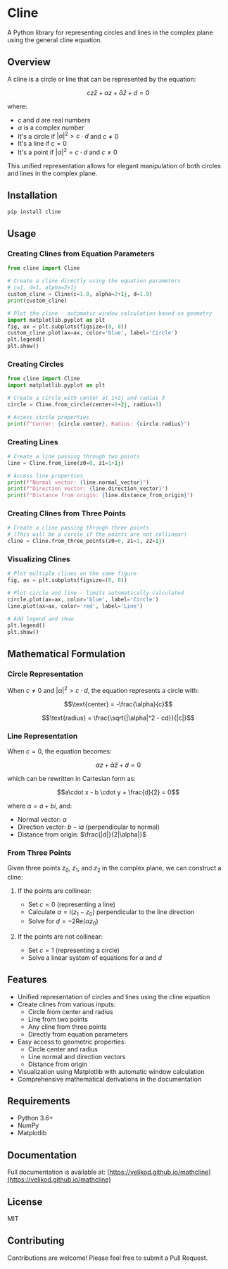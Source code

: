 # Cline

A Python library for representing circles and lines in the complex plane using the general cline equation.

## Overview

A cline is a circle or line that can be represented by the equation:

```math
cz\bar{z} + \alpha z + \bar{\alpha}\bar{z} + d = 0
```

where:
- $c$ and $d$ are real numbers
- $\alpha$ is a complex number
- It's a circle if $|\alpha|^2 > c \cdot d$ and $c \neq 0$
- It's a line if $c = 0$
- It's a point if $|\alpha|^2 = c \cdot d$ and $c \neq 0$

This unified representation allows for elegant manipulation of both circles and lines in the complex plane.

## Installation

```bash
pip install cline
```

## Usage

### Creating Clines from Equation Parameters

```python
from cline import Cline

# Create a cline directly using the equation parameters
# c=1, d=1, alpha=2+1j
custom_cline = Cline(c=1.0, alpha=2+1j, d=1.0)
print(custom_cline)

# Plot the cline - automatic window calculation based on geometry
import matplotlib.pyplot as plt
fig, ax = plt.subplots(figsize=(8, 8))
custom_cline.plot(ax=ax, color='blue', label='Circle')
plt.legend()
plt.show()
```

### Creating Circles

```python
from cline import Cline
import matplotlib.pyplot as plt

# Create a circle with center at 1+2j and radius 3
circle = Cline.from_circle(center=1+2j, radius=3)

# Access circle properties
print(f"Center: {circle.center}, Radius: {circle.radius}")
```

### Creating Lines

```python
# Create a line passing through two points
line = Cline.from_line(z0=0, z1=1+1j)

# Access line properties
print(f"Normal vector: {line.normal_vector}")
print(f"Direction vector: {line.direction_vector}")
print(f"Distance from origin: {line.distance_from_origin}")
```

### Creating Clines from Three Points

```python
# Create a cline passing through three points
# (This will be a circle if the points are not collinear)
cline = Cline.from_three_points(z0=0, z1=1, z2=1j)
```

### Visualizing Clines

```python
# Plot multiple clines on the same figure
fig, ax = plt.subplots(figsize=(8, 8))

# Plot circle and line - limits automatically calculated
circle.plot(ax=ax, color='blue', label='Circle')
line.plot(ax=ax, color='red', label='Line')

# Add legend and show
plt.legend()
plt.show()
```

## Mathematical Formulation

### Circle Representation

When $c \neq 0$ and $|\alpha|^2 > c \cdot d$, the equation represents a circle with:

```math
\text{center} = -\frac{\alpha}{c}
```

```math
\text{radius} = \frac{\sqrt{|\alpha|^2 - cd}}{|c|}
```

### Line Representation

When $c = 0$, the equation becomes:

```math
\alpha z + \bar{\alpha}\bar{z} + d = 0
```

which can be rewritten in Cartesian form as:

```math
a\cdot x - b \cdot y + \frac{d}{2} = 0
```

where $\alpha = a + bi$, and:
- Normal vector: $\alpha$
- Direction vector: $b - ia$ (perpendicular to normal)
- Distance from origin: $\frac{|d|}{2|\alpha|}$

### From Three Points

Given three points $z_0$, $z_1$, and $z_2$ in the complex plane, we can construct a cline:

1. If the points are collinear:
   - Set $c = 0$ (representing a line)
   - Calculate $\alpha = i(z_1 - z_0)$ perpendicular to the line direction
   - Solve for $d = -2\text{Re}(\alpha z_0)$

2. If the points are not collinear:
   - Set $c = 1$ (representing a circle)
   - Solve a linear system of equations for $\alpha$ and $d$

## Features

- Unified representation of circles and lines using the cline equation
- Create clines from various inputs:
  - Circle from center and radius
  - Line from two points
  - Any cline from three points
  - Directly from equation parameters
- Easy access to geometric properties:
  - Circle center and radius
  - Line normal and direction vectors
  - Distance from origin
- Visualization using Matplotlib with automatic window calculation
- Comprehensive mathematical derivations in the documentation

## Requirements

- Python 3.6+
- NumPy
- Matplotlib

## Documentation

Full documentation is available at: [https://velikod.github.io/mathcline](https://velikod.github.io/mathcline)

## License

MIT

## Contributing

Contributions are welcome! Please feel free to submit a Pull Request.
